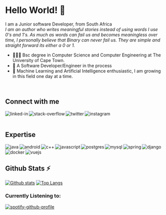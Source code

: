 # Hello World! 👋
I am a Junior software Developer, from South Africa
<br>
*I am an author who writes meaningful stories instead of using words I use 0's and 1's. As much as words can fail us and becomes meaningless over time, I personally believe that Binary can never fail us. They are simple and straight forward its either a 0 or 1.*

- 👨🏼‍🎓 Bsc degree in Computer Science and Computer Engineering at The University of Cape Town.
- 🌱 A Software Developer/Engineer in the process
- 🌱 Machine Learning and Artificial Intelligence enthusiastic, I am growing in this field one day at a time.

<br>

## Connect with me

[<img align="left" alt="linked-in" src="https://img.shields.io/badge/linkedin-%230077B5.svg?&style=for-the-badge&logo=linkedin&logoColor=white" />](https://www.linkedin.com/in/wavhudi-mulaudzi-93975617b)
[<img align="left" alt="stack-overflow" src="https://img.shields.io/badge/stack%20overflow-FE7A16?logo=stack-overflow&logoColor=white&style=for-the-badge" />](https://stackoverflow.com/users/13154889/cornelius-mulaudzi)
[<img align="left" alt="twitter" src="https://img.shields.io/badge/twitter-%231DA1F2.svg?&style=for-the-badge&logo=twitter&logoColor=white" />](https://twitter.com/MulaudziWavhudi)
[<img align="left" alt="instagram" src="https://img.shields.io/badge/instagram-833AB4?&style=for-the-badge&logo=instagram&logoColor=white" />](https://www.instagram.com/wavhudi.py/?hl=en)
<br/>
<br/>
## Expertise
<img align="left" alt="java" src="https://img.shields.io/badge/-Java-orange?logo=java&logoColor=white&style=for-the-badge" />
<img align="left" alt="android" src="https://img.shields.io/badge/Python-blue?logo=python&logoColor=white&style=for-the-badge" />
<img align="left" alt="c++" src="https://img.shields.io/badge/C++-blue?logo=c++&logoColor=white&style=for-the-badge" />
<img align="left" alt="javascript" src="https://img.shields.io/badge/JavaScript-orange?logo=javascript&logoColor=white&style=for-the-badge" />
<img align="left" alt="postgres" src="https://img.shields.io/badge/postgres-%23316192.svg?&style=for-the-badge&logo=postgresql&logoColor=white" />
<img align="left" alt="mysql" src="https://img.shields.io/badge/-mysql-white?logo=mysql&logoColor=blue&style=for-the-badge" />
<img align="left" alt="spring" src="https://img.shields.io/badge/-spring-green?logo=spring&logoColor=white&style=for-the-badge" />
<img align="left" alt="django" src="https://img.shields.io/badge/-django-darkgreen?logo=python&logoColor=white&style=for-the-badge" />
<img align="left" alt="docker" src="https://img.shields.io/badge/-docker-white?logo=docker&logoColor=blue&style=for-the-badge" />
<img align="left" alt="vuejs" src="https://img.shields.io/badge/-vue.js-black?logo=vue.js&logoColor=42b883&style=for-the-badge" />
<br/>
<br/>

## Github Stats ⚡  
<a href="#">![Github stats](https:github-readme-stats-new-pi.vercel.app/api?username=WavhudiCornelius&theme=blueberry&count_private=true&hide_border=true&line_height=20)</a>
<a href="#">![Top Langs](https://github-readme-stats-new-pi.vercel.app/api/top-langs/?username=WavhudiCornelius&layout=compact&theme=blueberry&count_private=true&hide_border=true)</a>

### Currently Listening to:
[![spotify-github-profile](https://spotify-github-profile.vercel.app/api/view?uid=i36lrmsgfre56jp0q2lmanat1&cover_image=true&theme=default&show_offline=false&background_color=121212&interchange=false)](https://github.com/kittinan/spotify-github-profile)

<!--
**WavhudiCornelius/WavhudiCornelius** is a ✨ _special_ ✨ repository because its `README.md` (this file) appears on your GitHub profile.

Social media account that I should take seriously
[<img align="left" alt="medium" src="https://img.shields.io/badge/medium-%2312100E.svg?&style=for-the-badge&logo=medium&logoColor=white" />](https://56faisal.medium.com/)

[<img align="left" alt="facebook" src="https://img.shields.io/badge/facebook-%231877F2.svg?&style=for-the-badge&logo=facebook&logoColor=white" />](https://www.facebook.com/56faisal/)

Here are some ideas to get you started:

- 🔭 I’m currently working on ...
- 🌱 I’m currently learning ...
- 👯 I’m looking to collaborate on ...
- 🤔 I’m looking for help with ...
- 💬 Ask me about ...
- 📫 How to reach me: ...
- 😄 Pronouns: ...
- ⚡ Fun fact: ...
-->
